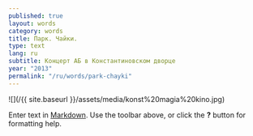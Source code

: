 ```yaml
---
published: true
layout: words
category: words
title: Парк. Чайки.
type: text
lang: ru
subtitle: Концерт АБ в Константиновском дворце
year: "2013"
permalink: "/ru/words/park-chayki"
---
```


![](/{{ site.baseurl }}/assets/media/konst%20magia%20kino.jpg)

Enter text in [Markdown](http://daringfireball.net/projects/markdown/). Use the toolbar above, or click the **?** button for formatting help.